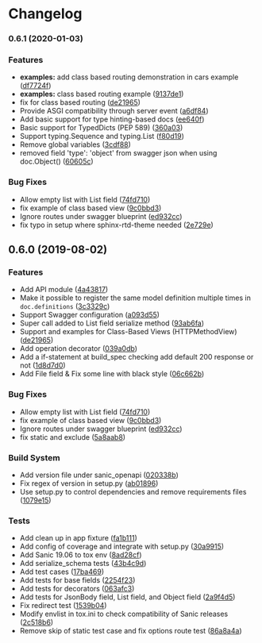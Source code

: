 # Changelog

### 0.6.1 (2020-01-03)


### Features

* **examples:** add class based routing demonstration in cars example ([df7724f](https://github.com/chenjr0719/sanic-openapi/commit/df7724fa344a8feefede5168541433e19e969b5c))
* **examples:** class based routing example ([9137de1](https://github.com/chenjr0719/sanic-openapi/commit/9137de14037778e0588853cb83a1ded2e645845f))
* fix for class based routing ([de21965](https://github.com/chenjr0719/sanic-openapi/commit/de21965a8e94e1f73efa8bd420a8d39367fa7f26))
* Provide ASGI compatibility through server event ([a6df84](https://github.com/huge-success/sanic-openapi/pull/130))
* Add basic support for type hinting-based docs ([ee640f](https://github.com/huge-success/sanic-openapi/pull/129))
* Basic support for TypedDicts (PEP 589) ([360a03](https://github.com/huge-success/sanic-openapi/pull/134))
* Support typing.Sequence and typing.List ([f80d19](https://github.com/huge-success/sanic-openapi/pull/136))
* Remove global variables ([3cdf88](https://github.com/huge-success/sanic-openapi/pull/140))
* removed field 'type': 'object' from swagger json when using doc.Object() ([60605c](https://github.com/huge-success/sanic-openapi/pull/149))

### Bug Fixes

* Allow empty list with List field ([74fd710](https://github.com/chenjr0719/sanic-openapi/commit/74fd71081a725d58545322dc2105c540de004529))
* fix example of class based view ([9c0bbd3](https://github.com/chenjr0719/sanic-openapi/commit/9c0bbd3a7e0ec2dfd999d6fbe14c2c1dedf36a29))
* Ignore routes under swagger blueprint ([ed932cc](https://github.com/chenjr0719/sanic-openapi/commit/ed932cca7286e59d8ac854a5dd0cf314c98ac688))
* fix typo in setup where sphinx-rtd-theme needed ([2e729e](https://github.com/huge-success/sanic-openapi/pull/139))

## 0.6.0 (2019-08-02)

### Features

* Add API module ([4a43817](https://github.com/huge-success/sanic-openapi/pull/111))
* Make it possible to register the same model definition multiple times in `doc.definitions` ([3c3329c](https://github.com/huge-success/sanic-openapi/pull/110))
* Support Swagger configuration ([a093d55](https://github.com/huge-success/sanic-openapi/pull/100))
* Super call added to List field serialize method ([93ab6fa](https://github.com/huge-success/sanic-openapi/pull/93))
* Support and examples for Class-Based Views (HTTPMethodView) ([de21965](https://github.com/huge-success/sanic-openapi/pull/64))
* Add operation decorator ([039a0db](https://github.com/huge-success/sanic-openapi/pull/95))
* Add a if-statement at build_spec checking add default 200 response or not ([1d8d7d0](https://github.com/huge-success/sanic-openapi/pull/116))
* Add File field & Fix some line with black style ([06c662b](https://github.com/huge-success/sanic-openapi/pull/120))

### Bug Fixes

* Allow empty list with List field ([74fd710](https://github.com/chenjr0719/sanic-openapi/commit/74fd710))
* fix example of class based view ([9c0bbd3](https://github.com/chenjr0719/sanic-openapi/commit/9c0bbd3))
* Ignore routes under swagger blueprint ([ed932cc](https://github.com/chenjr0719/sanic-openapi/commit/ed932cc))
* fix static and exclude ([5a8aab8](https://github.com/huge-success/sanic-openapi/pull/80))


### Build System

* Add version file under sanic_openapi ([020338b](https://github.com/chenjr0719/sanic-openapi/commit/020338b))
* Fix regex of version in setup.py ([ab01896](https://github.com/chenjr0719/sanic-openapi/commit/ab01896))
* Use setup.py to control dependencies and remove requirements files ([1079e15](https://github.com/chenjr0719/sanic-openapi/commit/1079e15))


### Tests

* Add clean up in app fixture ([fa1b111](https://github.com/chenjr0719/sanic-openapi/commit/fa1b111))
* Add config of coverage and integrate with setup.py ([30a9915](https://github.com/chenjr0719/sanic-openapi/commit/30a9915))
* Add Sanic 19.06 to tox env ([8ad28cf](https://github.com/chenjr0719/sanic-openapi/commit/8ad28cf))
* Add serialize_schema tests ([43b4c9d](https://github.com/chenjr0719/sanic-openapi/commit/43b4c9d))
* Add test cases ([17ba469](https://github.com/chenjr0719/sanic-openapi/commit/17ba469))
* Add tests for base fields ([2254f23](https://github.com/chenjr0719/sanic-openapi/commit/2254f23))
* Add tests for decorators ([063afc3](https://github.com/chenjr0719/sanic-openapi/commit/063afc3))
* Add tests for JsonBody field, List field, and Object field ([2a9f4d5](https://github.com/chenjr0719/sanic-openapi/commit/2a9f4d5))
* Fix redirect test ([1539b04](https://github.com/chenjr0719/sanic-openapi/commit/1539b04))
* Modify envlist in tox.ini to check compatibility of Sanic releases ([2c518b6](https://github.com/chenjr0719/sanic-openapi/commit/2c518b6))
* Remove skip of static test case and fix options route test ([86a8a4a](https://github.com/chenjr0719/sanic-openapi/commit/86a8a4a))
